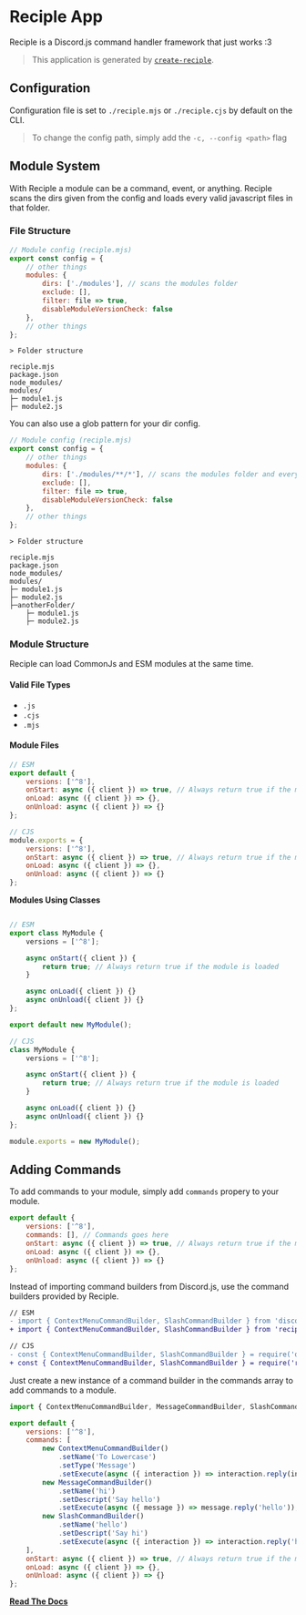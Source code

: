 # Reciple App

Reciple is a Discord.js command handler framework that just works :3

> This application is generated by [`create-reciple`](https://npm.im/create-reciple).

## Configuration

Configuration file is set to `./reciple.mjs` or `./reciple.cjs` by default on the CLI.

> To change the config path, simply add the `-c, --config <path>` flag

## Module System

With Reciple a module can be a command, event, or anything. Reciple scans the dirs given from the config and loads every valid javascript files in that folder.

### File Structure

```js
// Module config (reciple.mjs)
export const config = {
    // other things
    modules: {
        dirs: ['./modules'], // scans the modules folder
        exclude: [],
        filter: file => true,
        disableModuleVersionCheck: false
    },
    // other things
};
```

```
> Folder structure

reciple.mjs
package.json
node_modules/
modules/
├─ module1.js
├─ module2.js
```

You can also use a glob pattern for your dir config.

```js
// Module config (reciple.mjs)
export const config = {
    // other things
    modules: {
        dirs: ['./modules/**/*'], // scans the modules folder and every folders in it recursively
        exclude: [],
        filter: file => true,
        disableModuleVersionCheck: false
    },
    // other things
};
```

```
> Folder structure

reciple.mjs
package.json
node_modules/
modules/
├─ module1.js
├─ module2.js
├─anotherFolder/
    ├─ module1.js
    ├─ module2.js
```

### Module Structure

Reciple can load CommonJs and ESM modules at the same time.

#### Valid File Types
- `.js`
- `.cjs`
- `.mjs`

#### Module Files

```js
// ESM
export default {
    versions: ['^8'],
    onStart: async ({ client }) => true, // Always return true if the module is loaded
    onLoad: async ({ client }) => {},
    onUnload: async ({ client }) => {}
};

// CJS
module.exports = {
    versions: ['^8'],
    onStart: async ({ client }) => true, // Always return true if the module is loaded
    onLoad: async ({ client }) => {},
    onUnload: async ({ client }) => {}
};
```

**Modules Using Classes**
```js

// ESM
export class MyModule {
    versions = ['^8'];

    async onStart({ client }) {
        return true; // Always return true if the module is loaded
    }

    async onLoad({ client }) {}
    async onUnload({ client }) {}
};

export default new MyModule();

// CJS
class MyModule {
    versions = ['^8'];

    async onStart({ client }) {
        return true; // Always return true if the module is loaded
    }

    async onLoad({ client }) {}
    async onUnload({ client }) {}
};

module.exports = new MyModule();
```

## Adding Commands

To add commands to your module, simply add `commands` propery to your module.

```js
export default {
    versions: ['^8'],
    commands: [], // Commands goes here
    onStart: async ({ client }) => true, // Always return true if the module is loaded
    onLoad: async ({ client }) => {},
    onUnload: async ({ client }) => {}
};
```

Instead of importing command builders from Discord.js, use the command builders provided by Reciple.

```diff
// ESM
- import { ContextMenuCommandBuilder, SlashCommandBuilder } from 'discord.js';
+ import { ContextMenuCommandBuilder, SlashCommandBuilder } from 'reciple';
```

```diff
// CJS
- const { ContextMenuCommandBuilder, SlashCommandBuilder } = require('discord.js');
+ const { ContextMenuCommandBuilder, SlashCommandBuilder } = require('reciple');
```

Just create a new instance of a command builder in the commands array to add commands to a module.

```js
import { ContextMenuCommandBuilder, MessageCommandBuilder, SlashCommandBuilder } from 'reciple';

export default {
    versions: ['^8'],
    commands: [
        new ContextMenuCommandBuilder()
            .setName('To Lowercase')
            .setType('Message')
            .setExecute(async ({ interaction }) => interaction.reply(interaction.targetMessage.content.toLowercase())),
        new MessageCommandBuilder()
            .setName('hi')
            .setDescript('Say hello')
            .setExecute(async ({ message }) => message.reply('hello')),
        new SlashCommandBuilder()
            .setName('hello')
            .setDescript('Say hi')
            .setExecute(async ({ interaction }) => interaction.reply('hi'))
    ],
    onStart: async ({ client }) => true, // Always return true if the module is loaded
    onLoad: async ({ client }) => {},
    onUnload: async ({ client }) => {}
};
```

[**Read The Docs**](https://reciple.js.org/docs)
